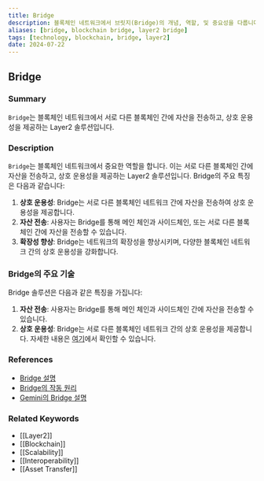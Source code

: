 ```yaml
---
title: Bridge
description: 블록체인 네트워크에서 브릿지(Bridge)의 개념, 역할, 및 중요성을 다룹니다.
aliases: [bridge, blockchain bridge, layer2 bridge]
tags: [technology, blockchain, bridge, layer2]
date: 2024-07-22
---
```


## Bridge

### Summary

`Bridge`는 블록체인 네트워크에서 서로 다른 블록체인 간에 자산을 전송하고, 상호 운용성을 제공하는 Layer2 솔루션입니다.

### Description

`Bridge`는 블록체인 네트워크에서 중요한 역할을 합니다. 이는 서로 다른 블록체인 간에 자산을 전송하고, 상호 운용성을 제공하는 Layer2 솔루션입니다. Bridge의 주요 특징은 다음과 같습니다:

1. **상호 운용성**: Bridge는 서로 다른 블록체인 네트워크 간에 자산을 전송하여 상호 운용성을 제공합니다.
2. **자산 전송**: 사용자는 Bridge를 통해 메인 체인과 사이드체인, 또는 서로 다른 블록체인 간에 자산을 전송할 수 있습니다.
3. **확장성 향상**: Bridge는 네트워크의 확장성을 향상시키며, 다양한 블록체인 네트워크 간의 상호 운용성을 강화합니다.

### Bridge의 주요 기술

Bridge 솔루션은 다음과 같은 특징을 가집니다:

1. **자산 전송**: 사용자는 Bridge를 통해 메인 체인과 사이드체인 간에 자산을 전송할 수 있습니다.
2. **상호 운용성**: Bridge는 서로 다른 블록체인 네트워크 간의 상호 운용성을 제공합니다. 자세한 내용은 [여기](https://ethereum.org/en/glossary/#bridge)에서 확인할 수 있습니다.

### References

- [Bridge 설명](https://en.wikipedia.org/wiki/Blockchain_bridge)
- [Bridge의 작동 원리](https://ethereum.org/en/glossary/#bridge)
- [Gemini의 Bridge 설명](https://www.gemini.com/cryptopedia/search?query=bridge)

### Related Keywords

- [[Layer2]]
- [[Blockchain]]
- [[Scalability]]
- [[Interoperability]]
- [[Asset Transfer]]
